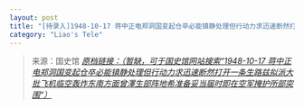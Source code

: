 ```yaml
---
layout: post
title: "[待录入]1948-10-17 蒋中正电郑洞国变起仓卒必能镇静处理但行动力求迅速断然打开一条生路兹拟派大批飞机临空轰炸东南方面曾澤生部阵地希准备妥当届时即在空军掩护所部突围"
category: "Liao's Tele"
---
```



> 来源：国史馆 [*原档链接：（暂缺，可于国史馆网站搜索“1948-10-17 蒋中正电郑洞国变起仓卒必能镇静处理但行动力求迅速断然打开一条生路兹拟派大批飞机临空轰炸东南方面曾澤生部阵地希准备妥当届时即在空军掩护所部突围“）*]()
